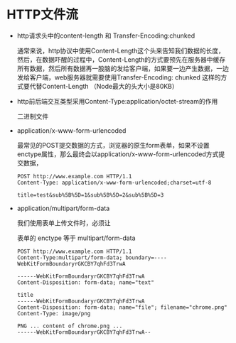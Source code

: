 # HTTP文件流

* http请求头中的content-length 和 Transfer-Encoding:chunked
    
    通常来说，http协议中使用Content-Length这个头来告知我们数据的长度，然后，在数据吓醒的过程中，Content-Length的方式要预先在服务器中缓存所有数据，然后所有数据再一股脑的发给客户端，如果要一边产生数据，一边发给客户端，web服务器就需要使用Transfer-Encoding: chunked 这样的方式要代替Content-Length （Node最大的头大小是80KB）
    
* http前后端交互类型采用Content-Type:application/octet-stream的作用

    二进制文件
    
* application/x-www-form-urlencoded

    最常见的POST提交数据的方式，浏览器的原生form表单，如果不设置enctype属性，那么最终会以application/x-www-form-urlencoded方式提交数据，
    
    ```
    POST http://www.example.com HTTP/1.1
    Content-Type: application/x-www-form-urlencoded;charset=utf-8
    
    title=test&sub%5B%5D=1&sub%5B%5D=2&sub%5B%5D=3
    ```
    
* application/multipart/form-data

    我们使用表单上传文件时，必须让 <form> 表单的 enctype 等于 multipart/form-data
    
    ```
    POST http://www.example.com HTTP/1.1
    Content-Type:multipart/form-data; boundary=----WebKitFormBoundaryrGKCBY7qhFd3TrwA
    
    ------WebKitFormBoundaryrGKCBY7qhFd3TrwA
    Content-Disposition: form-data; name="text"
    
    title
    ------WebKitFormBoundaryrGKCBY7qhFd3TrwA
    Content-Disposition: form-data; name="file"; filename="chrome.png"
    Content-Type: image/png
    
    PNG ... content of chrome.png ...
    ------WebKitFormBoundaryrGKCBY7qhFd3TrwA--

    ```

